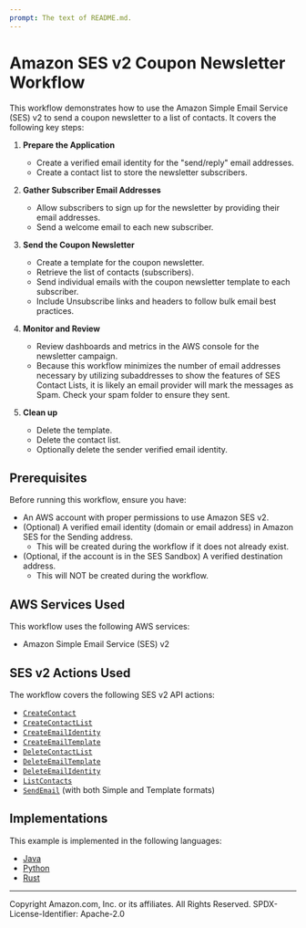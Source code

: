 ```yaml
---
prompt: The text of README.md.
---
```


# Amazon SES v2 Coupon Newsletter Workflow

This workflow demonstrates how to use the Amazon Simple Email Service (SES) v2 to send a coupon newsletter to a list of contacts. It covers the following key steps:

1. **Prepare the Application**

   - Create a verified email identity for the "send/reply" email addresses.
   - Create a contact list to store the newsletter subscribers.

2. **Gather Subscriber Email Addresses**

   - Allow subscribers to sign up for the newsletter by providing their email addresses.
   - Send a welcome email to each new subscriber.

3. **Send the Coupon Newsletter**

   - Create a template for the coupon newsletter.
   - Retrieve the list of contacts (subscribers).
   - Send individual emails with the coupon newsletter template to each subscriber.
   - Include Unsubscribe links and headers to follow bulk email best practices.

4. **Monitor and Review**

   - Review dashboards and metrics in the AWS console for the newsletter campaign.
   - Because this workflow minimizes the number of email addresses necessary by utilizing subaddresses to show the features of SES Contact Lists, it is likely an email provider will mark the messages as Spam. Check your spam folder to ensure they sent.

5. **Clean up**

   - Delete the template.
   - Delete the contact list.
   - Optionally delete the sender verified email identity.

## Prerequisites

Before running this workflow, ensure you have:

- An AWS account with proper permissions to use Amazon SES v2.
- (Optional) A verified email identity (domain or email address) in Amazon SES for the Sending address.
  - This will be created during the workflow if it does not already exist.
- (Optional, if the account is in the SES Sandbox) A verified destination address.
  - This will NOT be created during the workflow.

## AWS Services Used

This workflow uses the following AWS services:

- Amazon Simple Email Service (SES) v2

## SES v2 Actions Used

The workflow covers the following SES v2 API actions:

- [`CreateContact`](https://docs.aws.amazon.com/ses/latest/APIReference-V2/API_CreateContact.html)
- [`CreateContactList`](https://docs.aws.amazon.com/ses/latest/APIReference-V2/API_CreateContactList.html)
- [`CreateEmailIdentity`](https://docs.aws.amazon.com/ses/latest/APIReference-V2/API_CreateEmailIdentity.html)
- [`CreateEmailTemplate`](https://docs.aws.amazon.com/ses/latest/APIReference-V2/API_CreateEmailTemplate.html)
- [`DeleteContactList`](https://docs.aws.amazon.com/ses/latest/APIReference-V2/API_DeleteContactList.html)
- [`DeleteEmailTemplate`](https://docs.aws.amazon.com/ses/latest/APIReference-V2/API_DeleteEmailTemplate.html)
- [`DeleteEmailIdentity`](https://docs.aws.amazon.com/ses/latest/APIReference-V2/API_DeleteEmailIdentity.html)
- [`ListContacts`](https://docs.aws.amazon.com/ses/latest/APIReference-V2/API_ListContacts.html)
- [`SendEmail`](https://docs.aws.amazon.com/ses/latest/APIReference-V2/API_SendEmail.html) (with both Simple and Template formats)

## Implementations

This example is implemented in the following languages:

- [Java](../../javav2/example_code/ses/README.md)
- [Python](../../python/example_code/sesv2/README.md)
- [Rust](../../rustv1/examples/ses/README.md)

---

Copyright Amazon.com, Inc. or its affiliates. All Rights Reserved.
SPDX-License-Identifier: Apache-2.0
